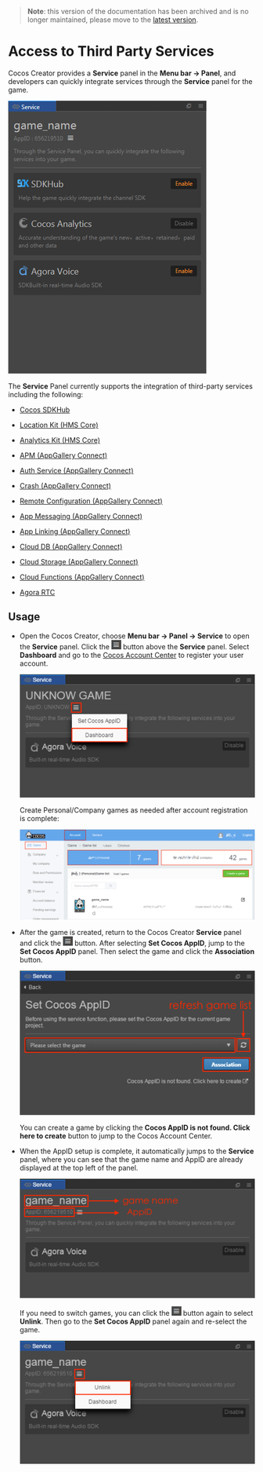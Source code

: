 > **Note**: this version of the documentation has been archived and is no longer maintained, please move to the [latest version](https://service.cocos.com/document/en/).

# Access to Third Party Services

Cocos Creator provides a **Service** panel in the **Menu bar -> Panel**, and developers can quickly integrate services through the **Service** panel for the game.

![](index/cocos_services.png)

The **Service** Panel currently supports the integration of third-party services including the following:

  - [Cocos SDKHub](sdkhub.md)

  - [Location Kit (HMS Core)](hms-location.md)

  - [Analytics Kit (HMS Core)](hms-analytics.md)

  - [APM (AppGallery Connect)](agc-apm.md)

  - [Auth Service (AppGallery Connect)](agc-auth.md)

  - [Crash (AppGallery Connect)](agc-crash.md)
    
  - [Remote Configuration (AppGallery Connect)](agc-remote.md)

  - [App Messaging (AppGallery Connect)](agc-appmessaging.md)

  - [App Linking (AppGallery Connect)](agc-applinking.md)

  - [Cloud DB (AppGallery Connect)](agc-clouddb.md)
    
  - [Cloud Storage (AppGallery Connect)](agc-cloudstorage.md)
    
  - [Cloud Functions (AppGallery Connect)](agc-cloudfunc.md)

  - [Agora RTC](agora.md)

## Usage

- Open the Cocos Creator, choose **Menu bar -> Panel -> Service** to open the **Service** panel. Click the ![](index/setting.png) button above the **Service** panel. Select **Dashboard** and go to the [Cocos Account Center](https://auth.cocos.com/#/) to register your user account.

  ![](index/console.png)

  Create Personal/Company games as needed after account registration is complete:

  ![](index/game.png)

- After the game is created, return to the Cocos Creator **Service** panel and click the ![](index/setting.png) button. After selecting **Set Cocos AppID**, jump to the **Set Cocos AppID** panel. Then select the game and click the **Association** button.

  ![](index/appid.png)

  You can create a game by clicking the **Cocos AppID is not found. Click here to create** button to jump to the Cocos Account Center.

- When the AppID setup is complete, it automatically jumps to the **Service** panel, where you can see that the game name and AppID are already displayed at the top left of the panel.

  ![](index/service.png)

  If you need to switch games, you can click the ![](index/setting.png) button again to select **Unlink**. Then go to the **Set Cocos AppID** panel again and re-select the game.

  ![](index/switch_appid.png)
